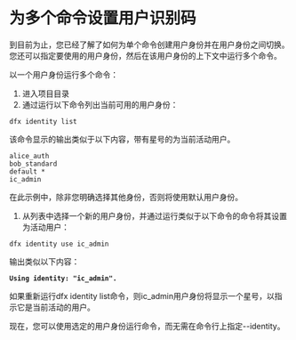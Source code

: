 # 为多个命令设置用户识别码

到目前为止，您已经了解了如何为单个命令创建用户身份并在用户身份之间切换。 您还可以指定要使用的用户身份，然后在该用户身份的上下文中运行多个命令。

以一个用户身份运行多个命令：

1. 进入项目目录
2. 通过运行以下命令列出当前可用的用户身份：

```text
dfx identity list
```

该命令显示的输出类似于以下内容，带有星号的为当前活动用户。

```text
alice_auth
bob_standard
default *
ic_admin
```

在此示例中，除非您明确选择其他身份，否则将使用默认用户身份。

1. 从列表中选择一个新的用户身份，并通过运行类似于以下命令的命令将其设置为活动用户：

```text
dfx identity use ic_admin
```

输出类似以下内容：

**`Using identity: "ic_admin".`**

如果重新运行dfx identity list命令，则ic\_admin用户身份将显示一个星号，以指示它是当前活动的用户。

现在，您可以使用选定的用户身份运行命令，而无需在命令行上指定--identity。

